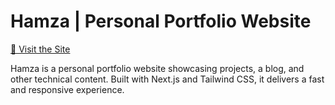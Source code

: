 
# Hamza | Personal Portfolio Website 

[🚀 Visit the Site](https://hamza-portfolio-blush.vercel.app/)


Hamza is a personal portfolio website showcasing projects, a blog, and other technical content. Built with Next.js and Tailwind CSS, it delivers a fast and responsive experience.




